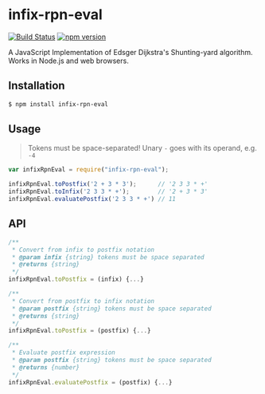 # infix-rpn-eval

[![Build Status](https://travis-ci.org/taxnuke/infix-rpn-eval.svg?branch=master)](https://travis-ci.org/taxnuke/infix-rpn-eval) [![npm version](https://badge.fury.io/js/infix-rpn-eval.svg)](https://badge.fury.io/js/infix-rpn-eval)

A JavaScript Implementation of Edsger Dijkstra's Shunting-yard algorithm. Works in Node.js and web browsers.

## Installation

```bash
$ npm install infix-rpn-eval
```

## Usage

> Tokens must be space-separated! Unary `-` goes with its operand, e.g. `-4`

```js
var infixRpnEval = require("infix-rpn-eval");

infixRpnEval.toPostfix('2 + 3 * 3');      // '2 3 3 * +'
infixRpnEval.toInfix('2 3 3 * +');        // '2 + 3 * 3'
infixRpnEval.evaluatePostfix('2 3 3 * +') // 11
```

## API

```js
/**
 * Convert from infix to postfix notation
 * @param infix {string} tokens must be space separated
 * @returns {string}
 */
infixRpnEval.toPostfix = (infix) {...}

/**
 * Convert from postfix to infix notation
 * @param postfix {string} tokens must be space separated
 * @returns {string}
 */
infixRpnEval.toPostfix = (postfix) {...}

/**
 * Evaluate postfix expression
 * @param postfix {string} tokens must be space separated
 * @returns {number}
 */
infixRpnEval.evaluatePostfix = (postfix) {...}
```
